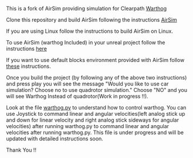 This is a fork of AirSim providing simulation for Clearpath [Warthog](https://clearpathrobotics.com/warthog-unmanned-ground-vehicle-robot/)

Clone this repository and build AirSim following the instructions [AirSim](https://microsoft.github.io/AirSim/build_windows/)  

If you are using Linux follow the instructions to build AirSim on Linux.

To use AirSim (warthog Included) in your unreal project follow the instructions [here](https://microsoft.github.io/AirSim/unreal_custenv/)

If you want to use default blocks environment provided with AirSim follow [these](https://microsoft.github.io/AirSim/unreal_blocks/) instructions.

Once you build the project (by following any of the above two instructions) and press play you will see the message "Would you like to use car simulation? Choose no to use quadrotor simulation." Choose "NO" and you will see Warthog Instead of quadrotor(Work in progress !!).

Look at the file [warthog.py](https://github.com/akhil22/AirSim/blob/warthog/PythonClient/warthog/warthog.py) to understand how to control warthog. You can use Joystick to command linear and angular velocities(left analog stick up and down for linear velocity and right analog stick sideways for angular velocities) after running warthog.py to command linear and angular velocities after running warthog.py. This file is under progress and will be updated with detailed instructions soon.  

Thank You !!
